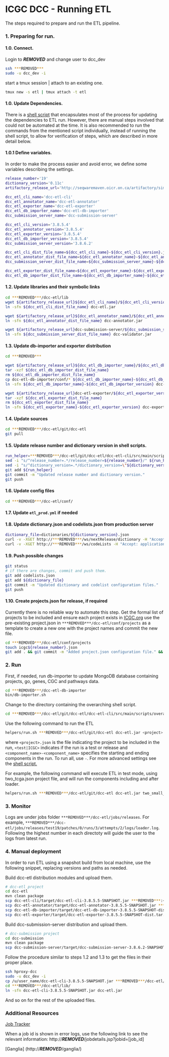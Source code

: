 ICGC DCC - Running ETL
===

The steps required to prepare and run the ETL pipeline. 


### 1. Preparing for run.

#### 1.0. Connect.

Login to ***REMOVED*** and change user to dcc_dev

```bash
ssh ***REMOVED***
sudo -u dcc_dev -i
```

start a tmux session | attach to an existing one.
```bash
tmux new -s etl | tmux attach -t etl
```
#### 1.0. Update Dependencies.

There is a [shell script](https://github.com/icgc-dcc/dcc-etl/blob/develop/dcc-etl-cli/src/main/scripts/overarch/helpers/prepare_release.sh) that encapsulates most of the process for updating the dependencies to ETL run. However, there are manual steps involved that could not be automated at the time. It is also recommended to run the commands from the mentioned script individually, instead of running the shell script, to allow for verification of steps, which are described in more detail below.

#### 1.0.1 Define variables.

In order to make the process easier and avoid error, we define some variables describing the settings.

```bash
release_number='19'
dictionary_version='0.11c'
artifactory_release_url='http://seqwaremaven.oicr.on.ca/artifactory/simple/dcc-release/org/icgc/dcc/'

dcc_etl_cli_name='dcc-etl-cli'
dcc_etl_annotator_name='dcc-etl-annotator'
dcc_etl_exporter_name='dcc-etl-exporter'
dcc_etl_db_importer_name='dcc-etl-db-importer'
dcc_submission_server_name='dcc-submission-server'

dcc_etl_cli_version='3.8.5.4'
dcc_etl_annotator_version='3.8.5.4'
dcc_etl_exporter_version='3.8.5.4'
dcc_etl_db_importer_version='3.8.5.4'
dcc_submission_server_version='3.8.6.2'

dcc_etl_cli_dist_file_name=${dcc_etl_cli_name}-${dcc_etl_cli_version}.jar
dcc_etl_annotator_dist_file_name=${dcc_etl_annotator_name}-${dcc_etl_annotator_version}.jar
dcc_submission_server_dist_file_name=${dcc_submission_server_name}-${dcc_submission_server_version}.jar

dcc_etl_exporter_dist_file_name=${dcc_etl_exporter_name}-${dcc_etl_exporter_version}-dist.tar.gz
dcc_etl_db_importer_dist_file_name=${dcc_etl_db_importer_name}-${dcc_etl_db_importer_version}-dist.tar.gz
```

#### 1.2. Update libraries and their symbolic links

```bash
cd ***REMOVED***/dcc-etl/lib
wget ${artifactory_release_url}${dcc_etl_cli_name}/${dcc_etl_cli_version}/${dcc_etl_cli_dist_file_name}
ln -sfn ${dcc_etl_cli_dist_file_name} dcc-etl.jar

wget ${artifactory_release_url}${dcc_etl_annotator_name}/${dcc_etl_annotator_version}/${dcc_etl_annotator_dist_file_name}
ln -sfn ${dcc_etl_annotator_dist_file_name} dcc-annotator.jar

wget ${artifactory_release_url}dcc-submission-server/${dcc_submission_server_version}/${dcc_submission_server_dist_file_name}
ln -sfn ${dcc_submission_server_dist_file_name} dcc-validator.jar
```

#### 1.3. Update db-importer and exporter distribution

```bash
cd ***REMOVED***

wget ${artifactory_release_url}${dcc_etl_db_importer_name}/${dcc_etl_db_importer_version}/${dcc_etl_db_importer_dist_file_name}
tar -xzf ${dcc_etl_db_importer_dist_file_name}
rm ${dcc_etl_db_importer_dist_file_name}
cp dcc-etl-db-importer/conf/* ${dcc_etl_db_importer_name}-${dcc_etl_db_importer_version}/conf
ln -sfn ${dcc_etl_db_importer_name}-${dcc_etl_db_importer_version} dcc-etl-db-importer

wget ${artifactory_release_url}dcc-etl-exporter/${dcc_etl_exporter_version}/${dcc_etl_exporter_dist_file_name}
tar -xzf ${dcc_etl_exporter_dist_file_name}
rm ${dcc_etl_exporter_dist_file_name}
ln -sfn ${dcc_etl_exporter_name}-${dcc_etl_exporter_version} dcc-exporter
```

#### 1.4. Update sources

```bash
cd ***REMOVED***/dcc-etl/git/dcc-etl
git pull
```

#### 1.5. Update release number and dictionary version in shell scripts.

```bash
run_helper=***REMOVED***/dcc-etl/git/dcc-etl/dcc-etl-cli/src/main/scripts/overarch/helpers/run.sh
sed -i "s/^release_number=.*/release_number=${release_number}/" ${run_helper}
sed -i "s/^dictionary_version=.*/dictionary_version=\"${dictionary_version}\"/" ${run_helper}
git add ${run_helper}
git commit -m "Updated release number and dictionary version."
git push
```

#### 1.6. Update config files

```bash
cd ***REMOVED***/dcc-etl/conf/
```

#### 1.7. Update `etl_prod.yml` if needed

#### 1.8. Update dictionary.json and codelists.json from production server

```bash
dictionary_file=dictionaries/${dictionary_version}.json
curl -v -XGET http://***REMOVED***/ws/nextRelease/dictionary -H "Accept: application/json" > ${dictionary_file}
curl -v -XGET http://***REMOVED***/ws/codeLists -H "Accept: application/json" > codelists.json
```

#### 1.9. Push possible changes

```bash
git status
# if there are changes, commit and push them.
git add codelists.json
git add ${dictionary_file}
git commit -m "Updated dictionary and codelist configuration files."
git push
```

#### 1.10. Create projects.json for release, if required
Currently there is no reliable way to automate this step. Get the formal list of projects to be included and ensure each project exists in [ICGC.org](https://icgc.org/icgc)
use the pre-existing project.json in `***REMOVED***/dcc-etl/conf/projects` as a template to create a new one with the project names and commit the new file.

```bash
cd ***REMOVED***/dcc-etl/conf/projects
touch icgc${release_number}.json 
git add . && git commit -m "Added project.json configuration file." && git push
```

### 2. Run

First, if needed, run db-importer to update MongoDB database containing projects, go, genes, CGC and pathways data.

```bash
cd ***REMOVED***/dcc-etl-db-importer
bin/db-importer.sh
```

Change to the directory containing the overarching shell script.

```bash
cd ***REMOVED***/dcc-etl/git/dcc-etl/dcc-etl-cli/src/main/scripts/overarch
```

Use the following command to run the ETL

```bash
helpers/run.sh ***REMOVED***/dcc-etl/git/dcc-etl dcc-etl.jar <project>.json <test|ICGC> <component_name>-<component_name>
```

where `<project>.json` is the file indicating the project to be included in the run, `<test|ICGC>` indicates if the run is a test or release and `<component_name>-<component_name>` specifies the starting and ending components in the run. To run all, use `-`. For more advanced settings see the [shell script.](https://github.com/icgc-dcc/dcc-etl/blob/develop/dcc-etl-cli/src/main/scripts/overarch/overarch.sh#L43)

For example, the following command will execute ETL in test mode, using two_tcga.json project file, and will run the components including and after loader.

```bash
helpers/run.sh ***REMOVED***/dcc-etl/git/dcc-etl dcc-etl.jar two_small_tcga.json test loader-
```

### 3. Monitor

Logs are under jobs folder `***REMOVED***/dcc-etl/jobs/releases`. For example, `***REMOVED***/dcc-etl/jobs/releases/test19/patches/0/runs/3/attempts/2/logs/loader.log`. Following the highest number in each directoty will guide the user to the logs from latest run.

### 4. Manual deployment
In order to run ETL using a snapshot build from local machine, use the following snippet, replacing versions and paths as needed.

Build dcc-etl distribution modules and upload them.

```bash
# dcc-etl project
cd dcc-etl 
mvn clean package
scp dcc-etl-cli/target/dcc-etl-cli-3.8.5.5-SNAPSHOT.jar ***REMOVED***:~
scp dcc-etl-annotator/target/dcc-etl-annotator-3.8.5.5-SNAPSHOT.jar ***REMOVED***:~
scp dcc-etl-db-importer/target/dcc-etl-db-importer-3.8.5.5-SNAPSHOT-dist.tar.gz ***REMOVED***:~
scp dcc-etl-exporter/target/dcc-etl-exporter-3.8.5.5-SNAPSHOT-dist.tar.gz ***REMOVED***:~
```

Build dcc-submission-server distribution and upload them.

```bash
# dcc-submission project
cd dcc-submission 
mvn clean package
scp dcc-submission-server/target/dcc-submission-server-3.8.6.2-SNAPSHOT.jar ***REMOVED***:~
```

Follow the procedure similar to steps 1.2 and 1.3 to get the files in their proper place.

```bash
ssh hproxy-dcc
sudo -u dcc_dev -i
cp /u/user_name/dcc-etl-cli-3.8.5.5-SNAPSHOT.jar ***REMOVED***/dcc-etl/lib/
cd ***REMOVED***/dcc-etl/lib/
ln -sfn dcc-etl-cli-3.8.5.5-SNAPSHOT.jar dcc-etl.jar
```
And so on for the rest of the uploaded files.

### Additional Resources
[Job Tracker](http://***REMOVED***/jobtracker.jsp)

When a job id is shown in error logs, use the following link to see the relevant information: http://***REMOVED***/jobdetails.jsp?jobid=[job_id]

[Ganglia] (http://***REMOVED***/ganglia/)
